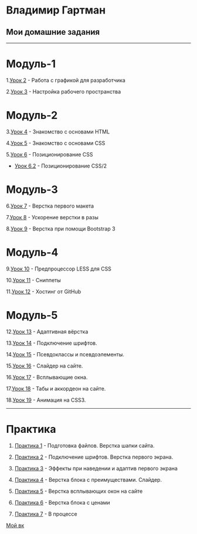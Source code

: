 
# Владимир Гартман

## Мои домашние задания

* * * * *

# Модуль-1

1.[Урок 2](VladimirG-WEB.github.io/lesson_2 "ДЗ 2") - Работа с графикой для разработчика

2.[Урок 3](VladimirG-WEB.github.io/lesson_3 "ДЗ 3") - Настройка рабочего пространства

# Модуль-2

3.[Урок 4](https://vladimirg-web.github.io/lesson_4/index.html "ДЗ 4") - Знакомство с основами HTML

4.[Урок 5](https://vladimirg-web.github.io/lesson_5/src/index.html "ДЗ 5") - Знакомство с основами CSS  

5.[Урок 6](https://vladimirg-web.github.io/lesson_6/sr%D1%81/index.html "ДЗ 6") - Позиционирование CSS 

   * [Урок 6.2](https://vladimirg-web.github.io/lesson_6.2/sr%D1%81/index.html "ДЗ 6.2") - Позиционирование CSS/2

# Модуль-3

6.[Урок 7](https://vladimirg-web.github.io/lesson_7/src/index.html "ДЗ 7") - Верстка первого макета

7.[Урок 8](https://vladimirg-web.github.io/lesson_8/index.html "ДЗ 8") - Ускорение верстки в разы

8.[Урок 9](https://vladimirg-web.github.io/lesson_9/src/index.html "ДЗ 9") - Верстка при помощи Bootstrap 3

# Модуль-4

9.[Урок 10](VladimirG-WEB.github.io/lesson_10/src/ "ДЗ 10") - Предпроцессор LESS для CSS  

10.[Урок 11](VladimirG-WEB.github.io/lesson_11 "ДЗ 11") - Сниппеты

11.[Урок 12](VladimirG-WEB.github.io/lesson_12/ "ДЗ 12") - Хостинг от GitHub 

# Модуль-5

12.[Урок 13](https://vladimirg-web.github.io/lesson_13/src/index.html "ДЗ 13") - Адаптивная вёрстка

13.[Урок 14](https://vladimirg-web.github.io/lesson_14/src/index.html "ДЗ 14") - Подключение шрифтов.

14.[Урок 15](https://vladimirg-web.github.io/lesson_15/src/index.html "ДЗ 15") - Псевдоклассы и псевдоэлементы. 

15.[Урок 16](https://vladimirg-web.github.io/lesson_16/src/index.html "ДЗ 16") - Слайдер на сайте. 

16.[Урок 17](https://vladimirg-web.github.io/lesson_17/src/index.html "ДЗ 17") - Всплывающие окна. 

17.[Урок 18](https://vladimirg-web.github.io/lesson_18/src/index.html "ДЗ 18") - Табы и аккордеон на сайте. 

18.[Урок 19](https://vladimirg-web.github.io/lesson_19/src/index.html "ДЗ 19") - Анимация на CSS3. 

* * * * *

# Практика

   1. [Практика 1](https://vladimirg-web.github.io/Practika_1/src/index.html "Практика") - Подготовка файлов. Верстка шапки сайта.
   
   2. [Практика 2](https://vladimirg-web.github.io/Practika_2/src/index.html "Практика") - Подключение шрифтов. Верстка первого экрана.
   
   3. [Практика 3](https://vladimirg-web.github.io/Practika_3/src/index.html "Практика") - Эффекты при наведении и адаптив первого экрана 
   
   4. [Практика 4](https://vladimirg-web.github.io/practika_4/src/index.html "Практика") - Верстка блока с преимуществами. Слайдер. 
   
   5. [Практика 5](https://vladimirg-web.github.io/Practika_5/src/index.html "Практика") - Верстка всплывающих окон на сайте 
   
   6. [Практика 6](https://vladimirg-web.github.io/Practika_6/src/index.html "Практика") - Верстка блока с ценами
   
   7. [Практика 7]( ) - В процессе









[Мой вк](https://vk.com/vladimir_az "Ссылка на мой вк")

